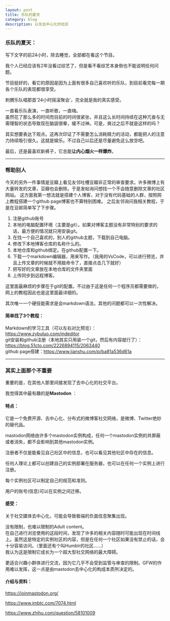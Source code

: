 ```yaml
---
layout: post
title: 乐队的夏天
category: blog
description: 以及去中心化的社区
---
```


### 乐队的夏天：

写下文字的前24小时，除去睡觉，全部都在看这个节目。   

我个人已经应该有2年没看过综艺了，但是看不看综艺本身倒也不能说明任何问题。

节目挺好的，看它的原因是因为上面有很多自己喜欢听的乐队，到目前看完每一期各个乐队的表现都很享受。

刺猬乐队唱那首‘24小时摇滚聚会’，完全就是我的真实感受。

一直看乐队表演，一直听歌，一直嗨。  
虽然花了那么多的时间而目前的时间很紧张，并且这么长时间持续在这种亢奋与无需理智的状态导致现在脑袋很晕，缓不过神。可是，爽过之后不就是这样的吗？

其实想要表达下观点。这再次印证了不需要怎么消耗精力的活动，都能把人的注意力持续吸引很久。这就是娱乐。不过自己以后还是尽量避免这么放空吧。

最后，还是最喜欢新裤子，它总能**让内心烟火一样爆炸**。


---

### 帮助别人

今天的另外一件事情是豆瓣上看见友邻吐槽豆瓣非正常的审查要求。许多微博上有大量转发的文章，豆瓣也会删除。于是发帖询问想找一个不会随意删除文章的社区网站。
这方面我第一想法就是搭建个人博客，对于没有代码基础的人群，按照网上教程搭建一个github page博客也不算特别困难。
之后友邻询问我相关教程，于是在豆邮简单写了下步骤。


1. 注册github账号 
2. 本地的电脑配置环境（主要是git）。如果对博客主题没有非常特别的要求的话，最方便的情况就只用安装git。 
3. 在找一个自己喜欢的，别人的github主题，下载到自己电脑。 
4. 修改下本地博客仓库的名称什么的。 
5. 本地仓库和github绑定。在github配置一下。 
6. 下载一个markdown编辑器，用来写作。（我用的VsCode，可以进行预览，并且上传文章的时候就不用敲命令了，直接点击几下就好） 
7. 把写好的文章放在本地仓库的文件夹里面 
8. 上传同步到远程博客。 

这里面最麻烦的步骤在于git的配置。不过由于这是任何一个程序员都需要做的，网上的教程因此也是这里面最详细的。 

其次唯一一个硬技能需求是会markdown语法，其他的问题都可以一次性解决。


#### 简单找了3个教程：

Markdown的学习工具（可以左右对比预览）：<https://www.zybuluo.com/mdeditor>  
git安装和github注册（本地其实只用装一个git，然后有内容就行了）：<https://blog.51cto.com/2226894115/2063440>  
github page搭建：<https://www.jianshu.com/p/ba81a536d61a>  


---


### 其实上面那个不重要

重要的是，在其他人那里间接发现了去中心化的社交平台。

我觉得其中最有趣的是**Mastodon** ：

#### 特点：

它是一个免费开源、去中心化、分布式的微博客社交网络，是微博、Twitter绝妙的替代品。

mastodon网络由许多个mastodon实例构成，任何一个mastodon实例的并屏蔽或者消失，都不会影响到其他mastodon实例。

注册者不仅是能看见自己社区中的信息，也可以看见其他社区中存在的信息。

任何人理论上都可以创建自己的实例部署在服务器，也可以在任何一个实例上进行注册。

每个实例社区可以制定自己的规范和准则。

用户的账号(信息)可以在实例之间迁移。


#### 感受：

关于社交媒体去中心化，可能会导致极端的负面信息聚集出现。

没有限制，也难以限制的Adult content。  
在自己进行浏览使用的这段时间，发现了许多的相关内容随时可能出现在时间线上。虽然这是特定的实例社区的内容，但是在任何一个社区如果没有禁止的话，会十分容易访问。（里面还有个叫Humblr的社区……）  
我认为这是限制它成长为一个超大型社交网络的最大障碍。  

更适合兴趣小群体进行交流，因为它几乎不会受到监管与审查的限制。GFW的作用难以发挥，这一点是由mastodon去中心化的构成本质所决定的。

#### 介绍与资料：

https://joinmastodon.org/

https://www.imbtc.com/7074.html

https://www.zhihu.com/question/58101009

